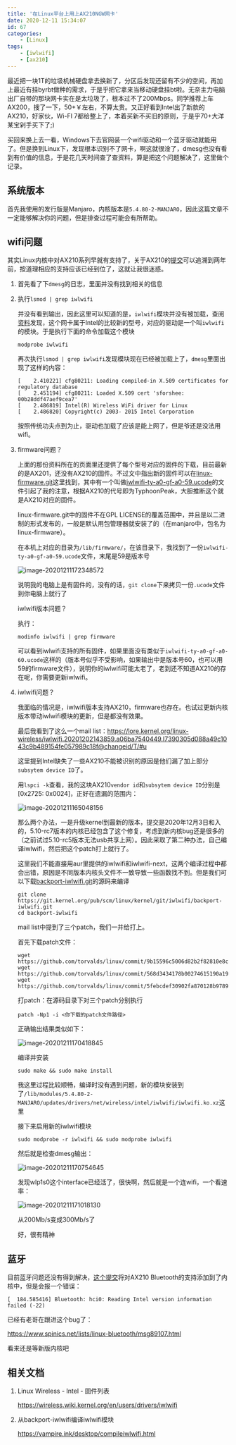 ```yaml
---
title: '在Linux平台上用上AX210NGW网卡'
date: 2020-12-11 15:34:07
id: 67
categories:
    - [Linux]
tags:
    - [iwlwifi]
    - [ax210]
---
```


最近把一块1T的垃圾机械硬盘拿去换新了，分区后发现还留有不少的空间，再加上最近有挂byrbt做种的需求，于是乎把它拿来当移动硬盘挂bt啦。无奈主力电脑出厂自带的那块网卡实在是太垃圾了，根本过不了200Mbps。同学推荐上车AX200，搜了一下，50+￥左右，不算太贵。又正好看到Intel出了新款的AX210，好家伙，Wi-FI 7都给整上了，本着买新不买旧的原则，于是乎70+大洋某宝剁手买下了;)

买回来换上去一看，Windows下去官网装一个wifi驱动和一个蓝牙驱动就能用了。但是换到Linux下，发现根本识别不了网卡，啊这就很淦了，dmesg也没有看到有价值的信息，于是花几天时间查了查资料，算是把这个问题解决了，这里做个记录。

## 系统版本

首先我使用的发行版是Manjaro，内核版本是`5.4.80-2-MANJARO`，因此这篇文章不一定能够解决你的问题，但是排查过程可能会有所帮助。

## wifi问题

其实Linux内核中对AX210系列早就有支持了，关于AX210的[提交](https://github.com/torvalds/linux/commit/d151b0a2efa128cb4f643b11baf54b1e4de2c528#diff-9161e5dc4fbda717a6c0f43490cab079fffa987b7a5cf5831de396bcfb5ae01eR244)可以追溯到两年前，按道理相应的支持应该已经到位了，这就让我很迷惑。

1. 首先看了下`dmesg`的日志，里面并没有找到相关的信息

2. 执行`lsmod | grep iwlwifi`

   并没有看到输出，因此这里可以知道的是，`iwlwifi`模块并没有被加载，查阅[资料](https://wireless.wiki.kernel.org/en/users/drivers/iwlwifi)发现，这个网卡属于Intel的比较新的型号，对应的驱动是一个叫`iwlwifi`的模块。于是执行下面的命令加载这个模块

   ```
   modprobe iwlwifi
   ```

   再次执行`lsmod | grep iwlwifi`发现模块现在已经被加载上了，`dmesg`里面出现了这样的内容：

   ```
   [    2.410221] cfg80211: Loading compiled-in X.509 certificates for regulatory database
   [    2.451194] cfg80211: Loaded X.509 cert 'sforshee: 00b28ddf47aef9cea7'
   [    2.486819] Intel(R) Wireless WiFi driver for Linux
   [    2.486820] Copyright(c) 2003- 2015 Intel Corporation
   ```

   按照传统功夫点到为止，驱动也加载了应该是能上网了，但是爷还是没法用wifi。

3. firmware问题？

   上面的那份资料所在的页面里还提供了每个型号对应的固件的下载，目前最新的是AX201，还没有AX210的固件。不过文中指出新的固件可以在[linux-firmware.git](https://git.kernel.org/pub/scm/linux/kernel/git/firmware/linux-firmware.git)这里找到，其中有一个叫做[iwlwifi-ty-a0-gf-a0-59.ucode](https://git.kernel.org/pub/scm/linux/kernel/git/firmware/linux-firmware.git/tree/iwlwifi-ty-a0-gf-a0-59.ucode?id=7eb7fda50e9aa554c6bfafdd456e6c2ea54f6163)的文件引起了我的注意，根据AX210的代号即为TyphoonPeak，大胆推断这个就是AX210对应的固件。

   linux-firmware.git中的固件不在GPL LICENSE的覆盖范围中，并且是以二进制的形式发布的，一般是默认用包管理器就安装了的（在manjaro中，包名为linux-firmware）。

   在本机上对应的目录为`/lib/firmware/`，在该目录下，我找到了一份`iwlwifi-ty-a0-gf-a0-59.ucode`文件，末尾是59是版本号

   ![image-20201211172348572](/images/blog/67/image-20201211172348572.png)

   说明我的电脑上是有固件的，没有的话，`git clone`下来拷贝一份`.ucode`文件到你电脑上就行了

   iwlwifi版本问题？

   执行：

   ```
   modinfo iwlwifi | grep firmware
   ```

   可以看到iwlwifi支持的所有固件，如果里面没有类似于`iwlwifi-ty-a0-gf-a0-60.ucode`这样的（版本号似乎不受影响，如果输出中是版本号60，也可以用59的firmware文件），说明你的iwlwifi可能太老了，老到还不知道AX210的存在呢，你需要更新iwlwifi。

4. iwlwifi问题？

   我面临的情况是，iwlwifi版本支持AX210，firmware也存在。也试过更新内核版本带动iwlwifi模块的更新，但是都没有效果。

   最后我看到了这么一个mail list：https://lore.kernel.org/linux-wireless/iwlwifi.20201202143859.a06ba7540449.I7390305d088a49c1043c9b489154fe057989c18f@changeid/T/#u

   这里提到Intel缺失了一些AX210不能被识别的原因是他们漏了加上部分`subsytem device ID`了。

   用`lspci -k`查看，我的这块AX210`vendor id`和`subsytem device ID`分别是[0x2725: 0x0024]，正好在遗漏的范围内：

   ![image-20201211165048156](/images/blog/67/image-20201211165048156.png)

   那么两个办法，一是升级kernel到最新的版本，提交是2020年12月3日和入的，5.10-rc7版本的内核已经包含了这个修复，考虑到新内核bug还是很多的（之前试过5.10-rc5版本无法usb共享上网）。因此采取了第二种办法，自己编译iwlwifi，然后把这个patch打上就行了。

   这里我们不能直接用aur里提供的iwlwifi和iwlwifi-next，这两个编译过程中都会出错，原因是不同版本内核头文件不一致导致一些函数找不到。但是我们可以下载[backport-iwlwifi.git](https://git.kernel.org/pub/scm/linux/kernel/git/iwlwifi/backport-iwlwifi.git)的源码来编译

   ```
   git clone https://git.kernel.org/pub/scm/linux/kernel/git/iwlwifi/backport-iwlwifi.git
   cd backport-iwlwifi
   ```

   mail list中提到了三个patch，我们一并给打上。

   首先下载patch文件：

   ```
   wget https://github.com/torvalds/linux/commit/9b15596c5006d82b2f82810e8cbf80d8c6e7e7b4.patch
   wget https://github.com/torvalds/linux/commit/568d3434178b00274615190a19d29c3d235b4e6d.patch
   wget https://github.com/torvalds/linux/commit/5febcdef30902fa870128b9789b873199f13aff1.patch
   ```

   打patch：在源码目录下对三个patch分别执行

   ```
   patch -Np1 -i <你下载的patch文件路径>
   ```

   正确输出结果类似如下：

   ![image-20201211170418845](/images/blog/67/image-20201211170418845.png)

   编译并安装

   ```
   sudo make && sudo make install
   ```

   我这里过程比较顺畅，编译时没有遇到问题，新的模块安装到了`/lib/modules/5.4.80-2-MANJARO/updates/drivers/net/wireless/intel/iwlwifi/iwlwifi.ko.xz`这里

   接下来启用新的iwlwifi模块

   ```
   sudo modprobe -r iwlwifi && sudo modprobe iwlwifi
   ```

   然后就是检查dmesg输出：

   ![image-20201211170754645](/images/blog/67/image-20201211170754645.png)

   发现wlp1s0这个interface已经活了，很快啊，然后就是一个连wifi，一个看速率：

   ![image-20201211171018130](/images/blog/67/image-20201211171018130.png)

   从200Mb/s变成300Mb/s了

   好，很有精神

## 蓝牙


目前蓝牙问题还没有得到解决，[这个提交](https://github.com/torvalds/linux/commit/875e16759005e3bdaa84eb2741281f37ba35b886)将对AX210 Bluetooth的支持添加到了内核中，但是会报一个错误：

```plaintext
[  184.585416] Bluetooth: hci0: Reading Intel version information failed (-22)
```

已经有老哥在跟进这个bug了：

https://www.spinics.net/lists/linux-bluetooth/msg89107.html


看来还是等新版内核吧



## 相关文档

1. Linux Wireless - Intel - 固件列表

   https://wireless.wiki.kernel.org/en/users/drivers/iwlwifi

2. 从backport-iwlwifi编译iwlwifi模块

   https://vampire.ink/desktop/compileiwlwifi.html

   